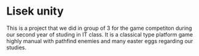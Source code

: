 # Lisek unity
This is a project that we did in group of 3 for the game competiton during our second year of studing in IT class. It is a classical type platform game highly manual with pathfind enemies and many easter eggs regarding our studies.

